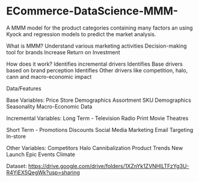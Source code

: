 # ECommerce-DataScience-MMM-
A MMM model for the product categories containing many factors an using Kyock and regression models to predict the market analysis.

What is MMM?
Understand various marketing activities 
Decision-making tool for brands 
Increase Return on Investment 

How does it work?
Identifies incremental drivers 
Identifies Base drivers based on brand perception
Identifies Other drivers like competition, halo, cann and macro-economic impact

Data/Features

Base Variables:
Price
Store Demographics
Assortment
SKU Demographics
Seasonality
Macro-Economic Data

Incremental Variables:
Long Term -
Television
Radio
Print
Movie Theatres

Short Term -
Promotions
Discounts
Social Media Marketing
Email Targeting
In-store

Other Variables:
Competitors
Halo
Cannibalization
Product Trends
New Launch
Epic Events
Climate

Dataset:
https://drive.google.com/drive/folders/1XZnYk1ZVNHlLTFzYg3U-R4YiEX5QegWk?usp=sharing

